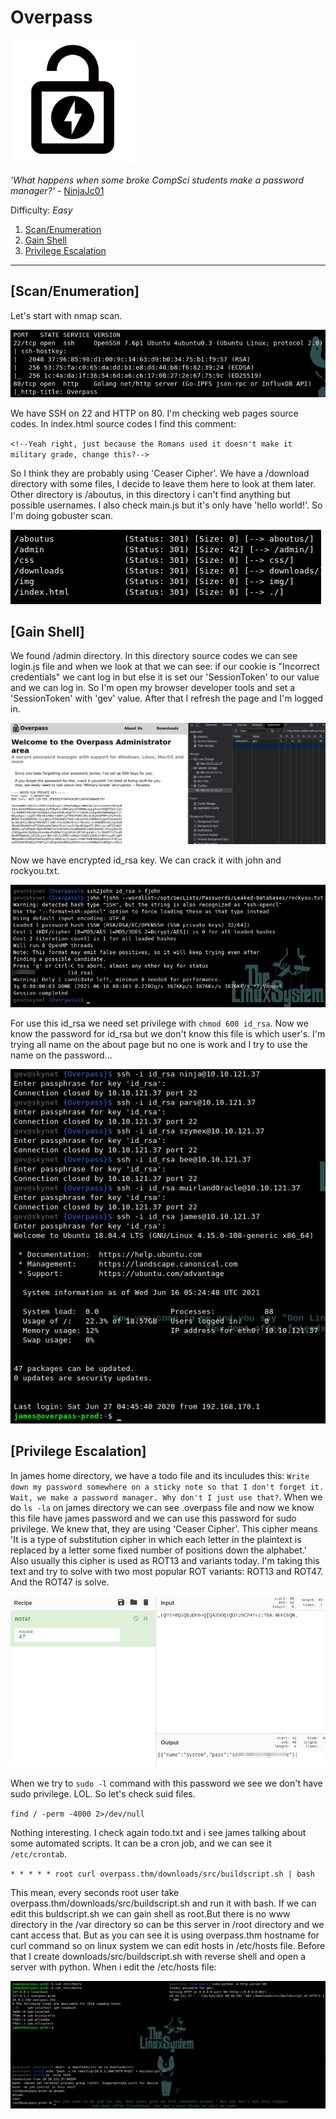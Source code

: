 # Overpass

[<img src=".Images/overpass.png" height="199">](https://tryhackme.com/room/overpass)

*'What happens when some broke CompSci students make a password manager?'* - [NinjaJc01](https://tryhackme.com/p/NinjaJc01)

Difficulty: *Easy*

1. [Scan/Enumeration](#scan/enumeration)
2. [Gain Shell](#gain-shell)
3. [Privilege Escalation](#privilege-escalation)

******
## [Scan/Enumeration]

Let's start with nmap scan.

![overpass-1](.Images/overpass-1.png)

We have SSH on 22 and HTTP on 80. I'm checking web pages source codes. In index.html source codes I find this comment: 

`<!--Yeah right, just because the Romans used it doesn't make it military grade, change this?-->`

So I think they are probably using 'Ceaser Cipher'. We have a /download directory with some files, I decide to leave them here to look at them later. Other directory is /aboutus, in this directory i can't find anything but possible usernames. I also check main.js but it's only have 'hello world!'. So I'm doing gobuster scan.

![overpass-2](.Images/overpass-2.png)

## [Gain Shell]

We found /admin directory. In this directory source codes we can see login.js file and when we look at that we can see: if our cookie is "Incorrect credentials" we cant log in but else it is set our 'SessionToken' to our value and we can log in. So I'm open my browser developer tools and set a 'SessionToken' with 'gev' value. After that I refresh the page and I'm logged in.

![overpass-3](.Images/overpass-3.png)

Now we have encrypted id_rsa key. We can crack it with john and rockyou.txt.

![overpass-4](.Images/overpass-4.png)

For use this id_rsa we need set privilege with `chmod 600 id_rsa`. Now we know the password for id_rsa but we don't know this file is which user's. I'm trying all name on the about page but no one is work and I try to use the name on the password...

![overpass-5](.Images/overpass-5.png)

## [Privilege Escalation]

In james home directory, we have a todo file and its inculudes this: `Write down my password somewhere on a sticky note so that I don't forget it. Wait, we make a password manager. Why don't I just use that?`. When we do `ls -la` on james directory we can see .overpass file and now we know this file have james password and we can use this password for sudo privilege. We knew that, they are using 'Ceaser Cipher'. This cipher means 'It is a type of substitution cipher in which each letter in the plaintext is replaced by a letter some fixed number of positions down the alphabet.' Also usually this cipher is used as ROT13 and variants today. I'm taking this text and try to solve with two most popular ROT variants: ROT13 and ROT47. And the ROT47 is solve.

![overpass-6](.Images/overpass-6.png)

When we try to `sudo -l` command with this password we see we don't have sudo privilege. LOL. So let's check suid files.

`find / -perm -4000 2>/dev/null`

Nothing interesting. I check again todo.txt and i see james talking about some automated scripts. It can be a cron job, and we can see it `/etc/crontab`.

`* * * * * root curl overpass.thm/downloads/src/buildscript.sh | bash`

This mean, every seconds root user take overpass.thm/downloads/src/buildscript.sh and run it with bash. If we can edit this buldscript.sh we can gain shell as root.But there is no www directory in the /var directory so can be this server in /root directory and we cant access that. But as you can see it is using overpass.thm hostname for curl command so on linux system we can edit hosts in /etc/hosts file. Before that I create downloads/src/buildscript.sh with reverse shell and open a server with python. When i edit the /etc/hosts file:

![overpass-7](.Images/overpass-7.png)


